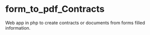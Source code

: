 # form_to_pdf_Contracts
Web app in php to create contracts or documents from forms filled information.
